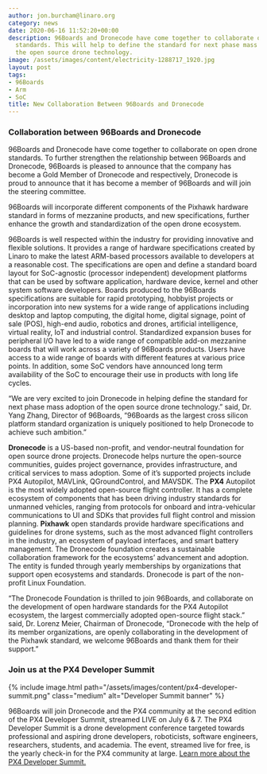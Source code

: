 ```yaml
---
author: jon.burcham@linaro.org
category: news
date: 2020-06-16 11:52:20+00:00
description: 96Boards and Dronecode have come together to collaborate on open drone
  standards. This will help to define the standard for next phase mass adoption of
  the open source drone technology.
image: /assets/images/content/electricity-1288717_1920.jpg
layout: post
tags:
- 96Boards
- Arm
- SoC
title: New Collaboration Between 96Boards and Dronecode
---
```


### **Collaboration between 96Boards and Dronecode**

96Boards and Dronecode have come together to collaborate on open drone standards. To further strengthen the relationship between 96Boards and Dronecode, 96Boards is pleased to announce that the company has become a Gold Member of Dronecode and respectively, Dronecode is proud to announce that it has become a member of 96Boards and will join the steering committee.

96Boards will incorporate different components of the Pixhawk hardware standard in forms of mezzanine products, and new specifications, further enhance the growth and standardization of the open drone ecosystem.

96Boards is well respected within the industry for providing innovative and flexible solutions. It provides a range of hardware specifications created by Linaro to make the latest ARM-based processors available to developers at a reasonable cost. The specifications are open and define a standard board layout for SoC-agnostic (processor independent) development platforms that can be used by software application, hardware device, kernel and other system software developers. Boards produced to the 96Boards specifications are suitable for rapid prototyping, hobbyist projects or incorporation into new systems for a wide range of applications including desktop and laptop computing, the digital home, digital signage, point of sale (POS), high-end audio, robotics and drones, artificial intelligence, virtual reality, IoT and industrial control. Standardized expansion buses for peripheral I/O have led to a wide range of compatible add-on mezzanine boards that will work across a variety of 96Boards products. Users have access to a wide range of boards with different features at various price points. In addition, some SoC vendors have announced long term availability of the SoC to encourage their use in products with long life cycles.

“We are very excited to join Dronecode in helping define the standard for next phase mass adoption of the open source drone technology.” said, Dr. Yang Zhang, Director of 96Boards, “96Boards as the largest cross silicon platform standard organization is uniquely positioned to help Dronecode to achieve such ambition.”

**Dronecode** is a US-based non-profit, and vendor-neutral foundation for open source drone projects. Dronecode helps nurture the open-source communities, guides project governance, provides infrastructure, and critical services to mass adoption. Some of it’s supported projects include PX4 Autopilot, MAVLink, QGroundControl, and MAVSDK. The **PX4** Autopilot is the most widely adopted open-source flight controller. It has a complete ecosystem of components that has been driving industry standards for unmanned vehicles, ranging from protocols for onboard and intra-vehicular communications to UI and SDKs that provides full flight control and mission planning. **Pixhawk** open standards provide hardware specifications and guidelines for drone systems, such as the most advanced flight controllers in the industry, an ecosystem of payload interfaces, and smart battery management. The Dronecode foundation creates a sustainable collaboration framework for the ecosystems’ advancement and adoption. The entity is funded through yearly memberships by organizations that support open ecosystems and standards. Dronecode is part of the non-profit Linux Foundation.

“The Dronecode Foundation is thrilled to join 96Boards, and collaborate on the development of open hardware standards for the PX4 Autopilot ecosystem, the largest commercially adopted open-source flight stack.” said, Dr. Lorenz Meier, Chairman of Dronecode, “Dronecode with the help of its member organizations, are openly collaborating in the development of the Pixhawk standard, we welcome 96Boards and thank them for their support.”

### **Join us at the PX4 Developer Summit**

{% include image.html path="/assets/images/content/px4-developer-summit.png" class="medium" alt="Developer Summit banner" %}

96Boards will join Dronecode and the PX4 community at the second edition of the PX4 Developer Summit, streamed LIVE on July 6 & 7. The PX4 Developer Summit is a drone development conference targeted towards professional and aspiring drone developers, roboticists, software engineers, researchers, students, and academia. The event, streamed live for free, is the yearly check-in for the PX4 community at large. [Learn more about the PX4 Developer Summit.](https://px4.io/virtual-2020/)